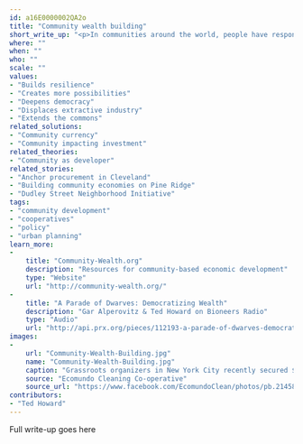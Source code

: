 ```yaml
---
id: a16E0000002QA2o
title: "Community wealth building"
short_write_up: "<p>In communities around the world, people have responded to economic pain, growing wealth inequality and neighborhood disinvestment by experimenting with new economic institutions and approaches, including cooperatives, worker-owned firms, non-profit neighborhood corporations, social enterprises, community-based financial institutions, land trusts, and municipal ownership. This is community wealth building, a fast-growing economic development model and movement that strengthens our communities through democratic ownership and control of business and jobs. Community wealth building builds on local talents, capacities, facilities, capital and financial flows to develop locally owned — and often community-owned — businesses that are anchored in place and can sustain the local economy for the long haul.</p>"
where: ""
when: ""
who: ""
scale: ""
values:
- "Builds resilience"
- "Creates more possibilities"
- "Deepens democracy"
- "Displaces extractive industry"
- "Extends the commons"
related_solutions:
- "Community currency"
- "Community impacting investment"
related_theories:
- "Community as developer"
related_stories:
- "Anchor procurement in Cleveland"
- "Building community economies on Pine Ridge"
- "Dudley Street Neighborhood Initiative"
tags:
- "community development"
- "cooperatives"
- "policy"
- "urban planning"
learn_more:
-
    title: "Community-Wealth.org"
    description: "Resources for community-based economic development"
    type: "Website"
    url: "http://community-wealth.org/"
-
    title: "A Parade of Dwarves: Democratizing Wealth"
    description: "Gar Alperovitz & Ted Howard on Bioneers Radio"
    type: "Audio"
    url: "http://api.prx.org/pieces/112193-a-parade-of-dwarves-democratizing-wealth-for-a-ne"
images:
-
    url: "Community-Wealth-Building.jpg"
    name: "Community-Wealth-Building.jpg"
    caption: "Grassroots organizers in New York City recently secured $1.2 million in funding from the city council for a key component of community wealth building: the development of worker cooperatives."
    source: "Ecomundo Cleaning Co-operative"
    source_url: "https://www.facebook.com/EcomundoClean/photos/pb.214582215279233.-2207520000.1409980196./642307309173386/?type=3&theater"
contributors:
- "Ted Howard"
---
```

Full write-up goes here

